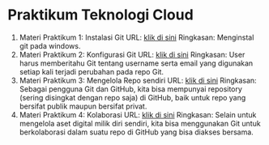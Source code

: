 # Praktikum Teknologi Cloud
1. Materi Praktikum 1: Instalasi Git
   URL: [klik di sini](https://github.com/evamahrani/tcc)
   Ringkasan: Menginstal git pada windows.
2. Materi Praktikum 2: Konfigurasi Git
   URL: [klik di sini](https://github.com/evamahrani/tcc)
   Ringkasan: User harus memberitahu Git tentang username serta email yang digunakan setiap kali terjadi perubahan pada repo Git.
3. Materi Praktikum 3: Mengelola Repo sendiri
   URL: [klik di sini](https://github.com/evamahrani/tcc)
   Ringkasan: Sebagai pengguna Git dan GitHub, kita bisa mempunyai repository (sering disingkat dengan repo saja) di GitHub, baik untuk repo yang bersifat publik maupun bersifat privat.
4. Materi Praktikum 4: Kolaborasi
   URL: [klik di sini](https://github.com/evamahrani/tcc)
   Ringkasan: Selain untuk mengelola aset digital milik diri sendiri, kita bisa menggunakan Git untuk berkolaborasi dalam suatu repo di GitHub yang bisa diakses bersama.
